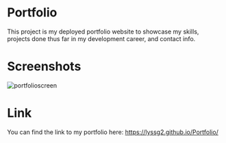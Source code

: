 # Portfolio
This project is my deployed portfolio website to showcase my skills, projects done thus far in my development career, and contact info. 

# Screenshots
![portfolioscreen](https://user-images.githubusercontent.com/89744530/134784574-11aced03-4704-4ae8-a0f9-b4ed88340087.png)

# Link
You can find the link to my portfolio here: https://lyssg2.github.io/Portfolio/
